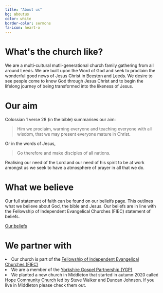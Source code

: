 ```yaml
---
title: "About us"
bg: aboutus
color: white
border-color: sermons
fa-icon: heart-o
---
```


# What's the church like?
We are a multi-cultural mutli-generational church family gathering from all around Leeds. We are built upon the Word of God and seek to proclaim the wonderful good news of Jesus Christ in Beeston and Leeds. We desire to see people come to know God through Jesus Christ and to begin the lifelong journey of being transformed into the likeness of Jesus.


# Our aim
Colossian 1 verse 28 (in the bible) summarises our aim: 
> <i class='fa fa-quote-left'></i> Him we proclaim, warning everyone and teaching everyone with all wisdom, that we may present everyone mature in Christ. <i class='fa fa-quote-right'></i>

Or in the words of Jesus, 
> <i class='fa fa-quote-left'></i> Go therefore and make disciples of all nations. <i class='fa fa-quote-right'></i>

Realising our need of the Lord and our need of his spirit to be at work amongst us we seek to have a atmosphere of prayer in all that we do.


# What we believe
Our full statement of faith can be found on our belieifs page. This outlines what we believe about God, the bible and Jesus. Our beliefs are in line with the Fellowship of Independent Evangelical Churches (FIEC) statement of beliefs. 

<div class="center-align">
  <a class="waves-effect waves-light btn-large" href="/we-believe/">Our beliefs</a>
</div>


# We partner with
 <div class="row">
   <div class="col s12">
     <p>
     <li>Our church is part of the <a href="https://fiec.org.uk">Fellowship of Independent Evangelical Churches (FIEC)</a> <i class="fa fa-external-link" aria-hidden="true" style="color:white"></i></li> 
     <li>We are a member of the <a href="http://ygp.org.uk">Yorkshire Gospel Partnership (YGP)</a> <i class="fa fa-external-link" aria-hidden="true" style="color:white"></i></li> 
     <li>We planted a new church in Middleton that started in autumn 2020 called <a href="https://hopemiddleton.co.uk">Hope Community Church</a> <i class="fa fa-external-link" aria-hidden="true" style="color:white"></i> led by Steve Walker and Duncan Johnson. If you live in Middleton please check them out.</li>
     </p>
    </div>
  </div>  

